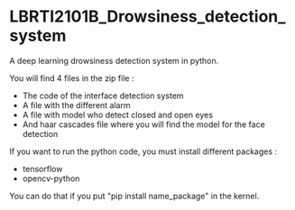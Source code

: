 # LBRTI2101B_Drowsiness_detection_system
A deep learning drowsiness detection system in python.

You will find 4 files in the zip file :

- The code of the interface detection system
- A file with the different alarm
- A file with model who detect closed and open eyes
- And haar cascades file where you will find the model for the face detection 

If you want to run the python code, you must install different packages :

- tensorflow
- opencv-python

You can do that if you put "pip install name_package" in the kernel.
